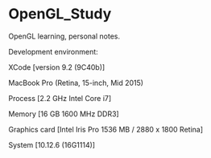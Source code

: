 # OpenGL_Study
OpenGL learning, personal notes.

Development environment:

  XCode         [version 9.2 (9C40b)]
  
  MacBook Pro   (Retina, 15-inch, Mid 2015)
  
  Process       [2.2 GHz Intel Core i7]
  
  Memory        [16 GB 1600 MHz DDR3]
  
  Graphics card [Intel Iris Pro 1536 MB /  2880 x 1800 Retina]
  
  System        [10.12.6 (16G1114)]


